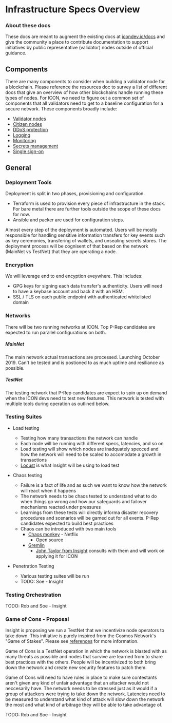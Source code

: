 # Infrastructure Specs Overview 

### About these docs 

These docs are meant to augment the existing docs at [icondev.io/docs](https://www.icondev.io/docs) and give the community a place to contribute documentation to support initiatives by public representative (validator) nodes outside of official guidance. 

## Components 

There are many components to consider when building a validator node for a blockchain.  Please reference the resources doc to survey a list of different docs that give an overview of how other blockchains handle running these types of nodes.  For ICON, we need to figure out a common set of components that all validators need to get to a baseline configuration for a secure network.  These components broadly include:

- [Validator nodes](infra-specs-validators.md)
- [Citizen nodes](infra-specs-citizen.md)
- [DDoS protection](infra-specs-ddos.md) 
- [Logging](infra-specs-logging.md)
- [Monitoring](infra-specs-monitoring.md) 
- [Secrets management](infra-specs-secrets.md)  
- [Single sign-on](infra-specs-sso.md)
<!--- [Firewall](infra-specs-firewall.md)-->

## General 

### Deployment Tools 

Deployment is split in two phases, provisioning and configuration.  
- Terraform is used to provision every piece of infrastructure in the stack. For bare metal there are further tools outside the scope of these docs for now. 
- Ansible and packer are used for configuration steps.  

Almost every step of the deployment is automated.  Users will be mostly responsible for handling sensitive information transfers for key events such as key ceremonies, transfering of wallets, and unsealing secrets stores.  The deployment process will be cognisent of that based on the network (MainNet vs TestNet) that they are operating a node. 

### Encryption 

We will leverage end to end encyption eveywhere.  This includes: 
- GPG keys for signing each data transfer's authenticity.  Users will need to have a keybase account and back it with an HSM. 
- SSL / TLS on each public endpoint with authenticated whitelisted domain

### Networks 

There will be two running networks at ICON.  Top P-Rep candidates are expected to run parallel configurations on both. 

##### MainNet 

The main network actual transactions are processed.  Launching October 2019. Can't be tested and is postioned to as much uptime and resiliance as possible.  

##### TestNet 


The testing network that P-Rep candidates are expect to spin up on demand when the ICON devs need to test new features.  This network is tested with multiple tools during operation as outlined below. 

### Testing Suites 

- Load testing
    - Testing how many transactions the network can handle
    - Each node will be running with different specs, latencies, and so on
    - Load testing will show which nodes are inadquately specced and how the network will need to be scaled to accomodate a growth in transactions
    - [Locust](https://locust.io/) is what Insight will be using to load test
- Chaos testing
    - Failure is a fact of life and as such we want to know how the network will react when it happens
    - The network needs to be chaos tested to understand what to do when things go wrong and how our safeguards and failover mechanisms reacted under pressures
    - Learnings from these tests will directly informa disaster recovery procedures and scenarios will be gamed out for all events.  P-Rep candidates expected to build best practices
    - Chaos can be introduced with two main tools 
        - [Chaos monkey](https://github.com/Netflix/chaosmonkey) - Netflix
            - Open source 
        - [Gremlin](https://www.gremlin.com/chaos-engineering-software/)
            - [John Taylor from Insight](https://www.linkedin.com/in/john-c-taylor/) consults with them and will work on applying it for ICON
    
- Penetration Testing 
    - Various testing suites will be run 
    - TODO: Soe - Insight 

### Testing Orchestration 

TODO: Rob and Soe - Insight 

### Game of Cons - Proposal 

Insight is proposing we run a TestNet that we incentivize node operators to take down.  This initiative is purely inspired from the Cosmos Network's "Game of Stakes". Please see [references](infra-specs-references.md) for more information. 

Game of Cons is a TestNet operation in which the network is blasted with as many threats as possible and nodes that survive are learned from to share best practices with the others.  People will be incentivized to both bring down the network and create new security features to patch them. 

Game of Cons will need to have rules in place to make sure contestants aren't given any kind of unfair advantage that an attacker would not neccesarily have.  The network needs to be stressed just as it would if a group of attackers were trying to take down the network.  Latencies need to be measured to understand what kind of attack will slow down the network the most and what kind of arbitrage they will be able to take advantage of. 

TODO: Rob and Soe - Insight 